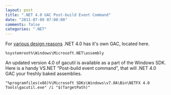 ```yaml
---
layout: post
title: ".NET 4.0 GAC Post-build Event Command"
date: "2011-07-09 07:00:00"
comments: false
categories: ".NET"
---
```


For [various design reasons](http://stackoverflow.com/questions/2660355/net-4-0-has-a-new-gac-why) .NET 4.0 has it's own GAC, located here.

    %systemroot%\Windows\Microsoft.NET\assembly

An updated version 4.0 of gacutil is available as a part of the Windows SDK. Here is a handy VS.NET "Post-build event command", that will .NET 4.0 GAC your freshly baked assemblies.

    "%programfiles(x86)%\Microsoft SDKs\Windows\v7.0A\Bin\NETFX 4.0 Tools\gacutil.exe" /i "$(TargetPath)"
